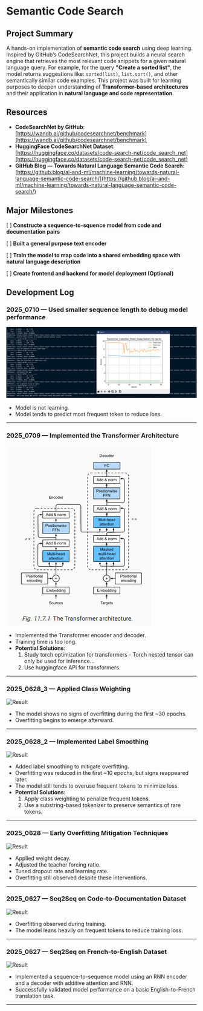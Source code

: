 # Semantic Code Search

## Project Summary

A hands-on implementation of **semantic code search** using deep learning. Inspired by GitHub’s CodeSearchNet, this project builds a neural search engine that retrieves the most relevant code snippets for a given natural language query. For example, for the query **"Create a sorted list"**, the model returns suggestions like: `sorted(list)`, `list.sort()`, and other semantically similar code examples. This project was built for learning purposes to deepen understanding of **Transformer-based architectures** and their application in **natural language and code representation**.
## Resources

- **CodeSearchNet by GitHub**: [https://wandb.ai/github/codesearchnet/benchmark](https://wandb.ai/github/codesearchnet/benchmark)  
- **HuggingFace CodeSearchNet Dataset**: [https://huggingface.co/datasets/code-search-net/code_search_net](https://huggingface.co/datasets/code-search-net/code_search_net)  
- **GitHub Blog — Towards Natural Language Semantic Code Search**: [https://github.blog/ai-and-ml/machine-learning/towards-natural-language-semantic-code-search/](https://github.blog/ai-and-ml/machine-learning/towards-natural-language-semantic-code-search/)

## Major Milestones
[ ] **Constructe a sequence-to-squence model from code and documentation pairs**

[ ] **Built a general purpose text encoder**

[ ] **Train the model to map code into a shared embedding space with natural language description**

[ ] **Create frontend and backend for model deployment (Optional)**

## Development Log

### 2025_0710 — Used smaller sequence length to debug model performance

![Result](results/Transformer_Code2Doc_Model_32seq_2025_0710.png)

- Model is not learning.
- Model tends to predict most frequent token to reduce loss.

---

### 2025_0709 — Implemented the Transformer Architecture

![Result](resources/Transformer.png)

- Implemented the Transformer encoder and decoder.
- Training time is too long. 
- **Potential Solutions**:
  1. Study torch optimization for transformers - Torch nested tensor can only be used for inference...
  2. Use huggingface API for transformers.

---

### 2025_0628_3 — Applied Class Weighting

![Result](./results/Attention_Decoder_2025_0628_3.png)

- The model shows no signs of overfitting during the first ~30 epochs.
- Overfitting begins to emerge afterward.

---

### 2025_0628_2 — Implemented Label Smoothing

![Result](./results/Attention_Decoder_2025_0628_2.png)

- Added label smoothing to mitigate overfitting.
- Overfitting was reduced in the first ~10 epochs, but signs reappeared later.
- The model still tends to overuse frequent tokens to minimize loss.
- **Potential Solutions**:
  1. Apply class weighting to penalize frequent tokens.
  2. Use a substring-based tokenizer to preserve semantics of rare tokens.

---

### 2025_0628 — Early Overfitting Mitigation Techniques

![Result](./results/Attention_Decoder_2025_0628.png)

- Applied weight decay.
- Adjusted the teacher forcing ratio.
- Tuned dropout rate and learning rate.
- Overfitting still observed despite these interventions.

---

### 2025_0627 — Seq2Seq on Code-to-Documentation Dataset

![Result](./results/Attention_Decoder_2025_0627.png)

- Overfitting observed during training.
- The model leans heavily on frequent tokens to reduce training loss.

---

### 2025_0627 — Seq2Seq on French-to-English Dataset

![Result](./results/Seq2Seq_Model_on_French2English_Dataset.png)

- Implemented a sequence-to-sequence model using an RNN encoder and a decoder with additive attention and RNN.
- Successfully validated model performance on a basic English-to-French translation task.

---
